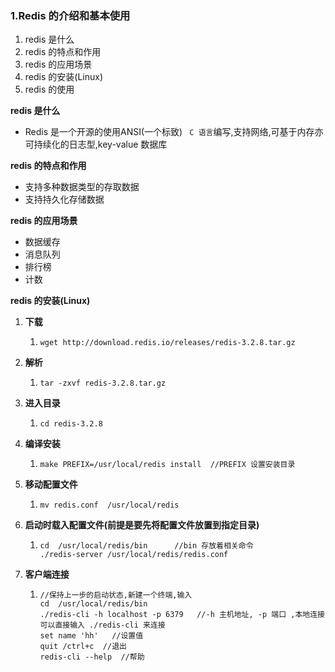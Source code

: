 ### 1.Redis 的介绍和基本使用

1. redis 是什么
2. redis 的特点和作用
3. redis 的应用场景
4. redis 的安装(Linux)
5. redis 的使用

**redis 是什么**

- Redis 是一个开源的使用ANSI(一个标致) ` C 语言`编写,支持网络,可基于内存亦可持续化的日志型,key-value 数据库

**redis 的特点和作用**

- 支持多种数据类型的存取数据
- 支持持久化存储数据

**redis 的应用场景**

- 数据缓存
- 消息队列
- 排行榜
- 计数

**redis 的安装(Linux)**

1. **下载**

   1. ```
      wget http://download.redis.io/releases/redis-3.2.8.tar.gz
      ```

2. **解析**

   1. ```
      tar -zxvf redis-3.2.8.tar.gz
      ```

3. **进入目录**

   1. ```
      cd redis-3.2.8
      ```

4. **编译安装**

   1. ```
      make PREFIX=/usr/local/redis install  //PREFIX 设置安装目录
      ```

5. **移动配置文件**

   1. ```
      mv redis.conf  /usr/local/redis
      ```

6. **启动时载入配置文件(前提是要先将配置文件放置到指定目录)**

   1. ```
      cd  /usr/local/redis/bin		//bin 存放着相关命令
      ./redis-server /usr/local/redis/redis.conf
      ```
      
   
7. **客户端连接**

   1. ```
      //保持上一步的启动状态,新建一个终端,输入
      cd  /usr/local/redis/bin	
      ./redis-cli -h localhost -p 6379   //-h 主机地址, -p 端口 ,本地连接可以直接输入 ./redis-cli 来连接
      set name 'hh'   //设置值
      quit /ctrl+c  //退出
      redis-cli --help  //帮助
      ```

      
